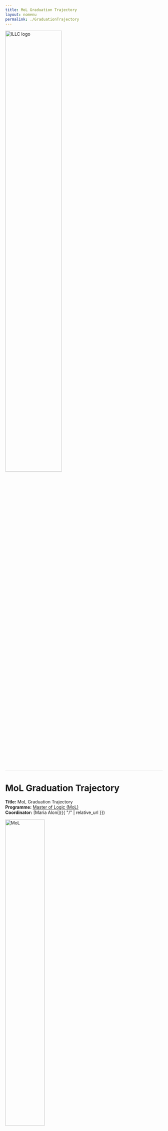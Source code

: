 ```yaml
---
title: MoL Graduation Trajectory
layout: nomenu
permalink: ./GraduationTrajectory
---
```


<a href="https://www.illc.uva.nl" target="_blank">
  <img src="{{ site.baseurl }}/style/illclogo.png" alt="ILLC logo" width="60%" class="illclogo"/>
</a>
<hr/>

# MoL Graduation Trajectory

**Title:** MoL Graduation Trajectory<br>
**Programme:** [Master of Logic (MoL)](https://msclogic.illc.uva.nl)<br>
**Coordinator:** [Maria Aloni]({{ "/" | relative_url }})<br>

<a href="https://msclogic.illc.uva.nl" target="_blank">
  <img src="{{ site.baseurl }}/resources/MoL.png" alt="MoL" width="50%" class="MoL"/>
</a>


## Course description
The goal of the MoL graduation trajectory is to provide 2nd year MoL students information and extra support in their final year. It includes a number of **information meetings** (on MoL graduation procedure, PhD applications, life after ILLC), some **trainings** (how to write a cv/research proposal, how to write a MoL thesis), and a number of sessions where ILLC researchers present **possible thesis topics** to the graduating students. The trajectory further includes two kinds of **student presentations**:  

* MoL thesis presentations (mandatory for graduating students, where students present their ongoing thesis project to the ILLC community) 
* January presentations (more informal where students present their thesis topic to each other)

NOTE: The trajectory is designed for 2nd year MoL students who intend to graduate in the second semester. But also for students starting their thesis writing semester in September, who intend to graduate in the first semester. Students from other cohorts or Logic Year students are also welcome to attend the sessions (in particular the research units presentations). Also 2nd year students who intend to take an extra semester can follow the trajectory this year [advisable for those components that will come too late for them next year such as the research seminars, the January presentations, how to write a MoL thesis] but will have to do their MoL thesis presentation in the next fall.


## Schedule 2025/26 (subject to change)
The lectures are schedules on Wednesday, 5-7pm in room SP C1.112

### 1st Period   		 	 
* Wed, 3 Sep: no class
* Wed, 10 Sep: no class  
* Wed, 17 Sep: Introduction (Maria Aloni)    		 
* Wed, 24 Sep: Life after ILLC:  info on PhD applications (TBC)            
* Wed, 1 Oct:  Presentations of possible thesis topics (ILLC researchers) 
* Wed, 8 Oct:  Presentations of possible thesis topics (ILLC researchers) 
* Wed, 15 Oct: Presentations of possible thesis topics (ILLC researchers)  
* Wed, 22 Oct: no class (exam week)    	 

### 2nd Period
* Wed, 29 Oct: Plenary MoL thesis presentations (students graduating in Semester 1)
* Wed, 5 Nov:  Plenary MoL thesis presentations (students graduating in Semester 1) 
* Wed, 12 Nov:  TBA  
* Wed, 19 Nov:  TBA 
* Wed, 26 Nov:  TBA
* Wed, 3 Dec:   MoL course presentations for second semester   (TBC)
* Wed, 9 Dec:  MoL January project presentations  (TBC)
* Wed, 17 Dec: no class (exam week)

### 3rd Period
* Wed, 7 Jan:  no class
* Wed, 14 Jan: no class   
* Wed, 21 Jan: student topic presentations 
* Wed, 28 Jan: student topic presentations 

### 4th Period
* Wed, 4 Feb: student topic presentations
* Wed, 11 Feb: student topic presentations
* Wed, 18 Feb: no class
* Wed, 25 Feb: Scientific Integrity - Martin Stokhof  (TBC)
* Wed, 4 March: How to write a MoL thesis   (TBC)
* Wed, 11 March: no class
* Wed, 18 March: no class
* Wed, 25 March: no class 

### 5th Period 
* Wed, 1 April: Plenary MoL thesis presentations: Logic and Mathematics 
* Wed, 8 April: Plenary MoL thesis presentations: Logic and Computation  
* Wed, 15 April: Plenary MoL thesis presentations: Logic and Philosophy 
* Wed, 22 April: Plenary MoL thesis presentations: Logic and Language
* Mon, 18 May:  MoL June project presentations (TBC)
* Wed, 20 May:  MoL course presentations for first semester 26/27 (TBC)

[Schedule of 24/25]({{ "/GradTraj24_25" | relative_url }})
 
